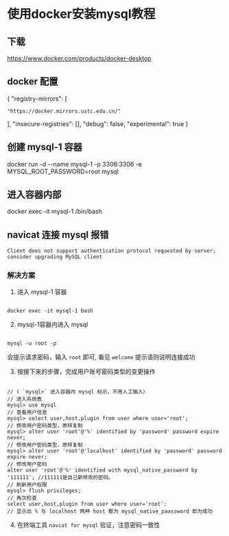 # 使用docker安装mysql教程

## 下载

<https://www.docker.com/products/docker-desktop>

## docker 配置

{
  "registry-mirrors": [

    "https://docker.mirrors.ustc.edu.cn/"

  ], 
  "insecure-registries": [], 
  "debug": false, 
  "experimental": true 
}
 

## 创建 mysql-1 容器

docker run -d --name mysql-1 -p 3306:3306 -e MYSQL_ROOT_PASSWORD=root  mysql

## 进入容器内部 

docker exec -it mysql-1  /bin/bash
 

## navicat 连接 mysql 报错

``` shell
Client does not support authentication protocol requested by server; consider upgrading MySQL client
```

### 解决方案

1. 进入 mysql-1 容器

``` 

docker exec -it mysql-1 bash
```

2. mysql-1容器内进入 mysql

``` 

mysql -u root -p 
```

会提示请求密码，输入 `root` 即可, 看见 `welcome` 提示语则说明连接成功

3. 按接下来的步骤，完成用户账号密码类型的变更操作

``` 

// ( `mysql>` 进入容器内 mysql 标示，不用人工输入）
// 进入系统表
mysql> use mysql
// 查看用户信息 
mysql> select user,host,plugin from user where user='root';
// 修改用户密码类型，原样复制
mysql> alter user 'root'@'%' identified by 'password' password expire never;
// 修改用户密码类型，原样复制
mysql> alter user 'root'@'localhost' identified by 'password' password expire never;
// 修改用户密码
alter user 'root'@'%' identified with mysql_native_password by '111111'; //111111是自己新修改的密码。
// 刷新用户权限
mysql> flush privileges;
// 再次检查
select user,host,plugin from user where user='root';
// 显示出 % 与 localhost 两种 host 都为 mysql_native_paassword 即为成功
```

4. 在终端工具 `navcat for mysql` 验证，注意密码一致性

